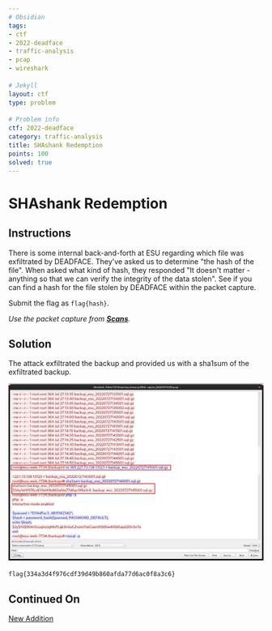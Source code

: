 ```yaml
---
# Obsidian
tags:
- ctf
- 2022-deadface
- traffic-analysis
- pcap
- wireshark

# Jekyll
layout: ctf
type: problem

# Problem info
ctf: 2022-deadface
category: traffic-analysis
title: SHAshank Redemption
points: 100
solved: true
---
```


# SHAshank Redemption

## Instructions

There is some internal back-and-forth at ESU regarding which file was exfiltrated by DEADFACE. They've asked us to determine "the hash of the file". When asked what kind of hash, they responded "It doesn't matter - anything so that we can verify the integrity of the data stolen". See if you can find a hash for the file stolen by DEADFACE within the packet capture.

Submit the flag as `flag{hash}`.

_Use the packet capture from **[Scans](Scans)**._


## Solution

The attack exfiltrated the backup and provided us with a sha1sum of the exfiltrated backup. 

![](attachments/Pasted%20image%2020221016162003.png)

`flag{334a3d4f976cdf39d49b860afda77d6ac0f8a3c6}`

## Continued On

[New Addition](New%20Addition)

